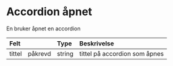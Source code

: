 # Accordion åpnet

En bruker åpnet en accordion

| Felt | | Type | Beskrivelse |
| :--- | :--- | :--- | :--- |
| tittel | påkrevd | string | tittel på accordion som åpnes |